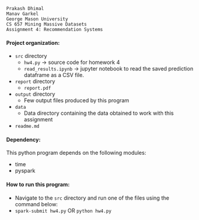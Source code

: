```
Prakash Dhimal
Manav Garkel
George Mason University
CS 657 Mining Massive Datasets
Assignment 4: Recommendation Systems
```

#### Project organization:
  * `src` directory
    * `hw4.py` -> source code for homework 4
    * `read_results.ipynb` -> jupyter notebook to read the saved prediction dataframe as a CSV file.
  * `report` directory
    * `report.pdf`
  * `output` directory
    * Few output files produced by this program
  * `data`
    * Data directory containing the data obtained to work with this assignment
  * `readme.md`


#### Dependency:
This python program depends on the following modules:
  * time
  * pyspark


#### How to run this program:
  * Navigate to the `src` directory and run one of the files using the command below:
  * `spark-submit hw4.py` OR `python hw4.py`
